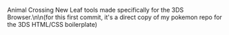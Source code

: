 Animal Crossing New Leaf tools made specifically for the 3DS Browser.\n\n(for this first commit, it's a direct copy of my pokemon repo for the 3DS HTML/CSS boilerplate)
